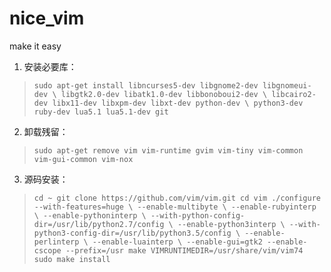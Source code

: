 # nice_vim
make it easy

1. 安装必要库：
> `sudo apt-get install libncurses5-dev libgnome2-dev libgnomeui-dev \
    libgtk2.0-dev libatk1.0-dev libbonoboui2-dev \
    libcairo2-dev libx11-dev libxpm-dev libxt-dev python-dev \
    python3-dev ruby-dev lua5.1 lua5.1-dev git`

2. 卸载残留：
> `sudo apt-get remove vim vim-runtime gvim vim-tiny vim-common vim-gui-common vim-nox`

3.  源码安装：  
> `cd ~
git clone https://github.com/vim/vim.git
cd vim
./configure --with-features=huge \
            --enable-multibyte \
            --enable-rubyinterp \
            --enable-pythoninterp \
            --with-python-config-dir=/usr/lib/python2.7/config \
            --enable-python3interp \
            --with-python3-config-dir=/usr/lib/python3.5/config \
            --enable-perlinterp \
            --enable-luainterp \
            --enable-gui=gtk2 --enable-cscope --prefix=/usr
make VIMRUNTIMEDIR=/usr/share/vim/vim74
sudo make install`
